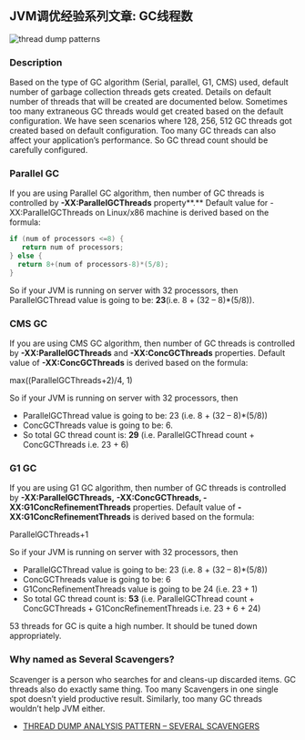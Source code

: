 ## JVM调优经验系列文章: GC线程数

![thread dump patterns](https://i0.wp.com/blog.fastthread.io/wp-content/uploads/2015/09/too-many-cleaners.jpg?fit=640%2C359&ssl=1)

### **Description**

Based on the type of GC algorithm (Serial, parallel, G1, CMS) used, default number of garbage collection threads gets created. Details on default number of threads that will be created are documented below. Sometimes too many extraneous GC threads would get created based on the default configuration. We have seen scenarios where 128, 256, 512  GC threads got created based on default configuration. Too many GC threads can also affect your application’s performance. So GC thread count should be carefully configured.



### **Parallel GC**

If you are using Parallel GC algorithm, then number of GC threads is controlled by **-XX:ParallelGCThreads** property**.** Default value for -XX:ParallelGCThreads on Linux/x86 machine is derived based on the formula:

```c
if (num of processors <=8) {
   return num of processors;
} else {
  return 8+(num of processors-8)*(5/8);
}
```

So if your JVM is running on server with 32 processors, then ParallelGCThread value is going to be: **23**(i.e. 8 + (32 – 8)*(5/8)).

### **CMS GC**

If you are using CMS GC algorithm, then number of GC threads is controlled by **-XX:ParallelGCThreads** and **-XX:ConcGCThreads** properties. Default value of **-XX:ConcGCThreads** is derived based on the formula:

max((ParallelGCThreads+2)/4, 1)

So if your JVM is running on server with 32 processors, then

- ParallelGCThread value is going to be: 23 (i.e. 8 + (32 – 8)*(5/8))
- ConcGCThreads value is going to be: 6.
- So total GC thread count is: **29** (i.e. ParallelGCThread  count + ConcGCThreads  i.e. 23 + 6)

### **G1 GC**

If you are using G1 GC algorithm, then number of GC threads is controlled by **-XX:ParallelGCThreads,** **-XX:ConcGCThreads, -XX:G1ConcRefinementThreads** properties. Default value of **-XX:G1ConcRefinementThreads** is derived based on the formula:

ParallelGCThreads+1

So if your JVM is running on server with 32 processors, then

- ParallelGCThread value is going to be: 23 (i.e. 8 + (32 – 8)*(5/8))
- ConcGCThreads value is going to be: 6
- G1ConcRefinementThreads value is going to be 24 (i.e. 23 + 1)
- So total GC thread count is: **53** (i.e. ParallelGCThread  count + ConcGCThreads + G1ConcRefinementThreads i.e. 23 + 6 + 24)

53 threads for GC is quite a high number. It should be tuned down appropriately.

### **Why named as Several Scavengers?**

Scavenger is a person who searches for and cleans-up discarded items. GC threads also do exactly same thing. Too many Scavengers in one single spot doesn’t yield productive result. Similarly, too many GC threads wouldn’t help JVM either.





- [THREAD DUMP ANALYSIS PATTERN – SEVERAL SCAVENGERS](https://blog.fastthread.io/2015/09/02/thread-dump-analysis-pattern-several-scavengers/)
